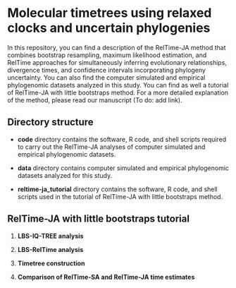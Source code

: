 # Molecular timetrees using relaxed clocks and uncertain phylogenies

In this repository, you can find a description of the RelTime-JA method that combines bootstrap resampling, maximum likelihood estimation, and RelTime approaches for simultaneously inferring evolutionary relationships, divergence times, and confidence intervals incorporating phylogeny uncertainty. You can also find the computer simulated and empirical phylogenomic datasets analyzed in this study. You can find as well a tutorial of RelTime-JA with little bootstraps method. For a more detailed explanation of the method, please read our manuscript (To do: add link).


## Directory structure

   * **code** directory contains the software, R code, and shell scripts required to carry out the RelTime-JA analyses of computer simulated and empirical phylogenomic datasets.
   
   * **data** directory contains computer simulated and empirical phylogenomic datasets analyzed for this study.
   
   * **reltime-ja_tutorial** directory contains the software, R code, and shell scripts used in the tutorial of RelTime-JA with little bootstraps method.


## RelTime-JA with little bootstraps tutorial

   1. **LBS-IQ-TREE analysis**

   2. **LBS-RelTime analysis**

   3. **Timetree construction**

   4. **Comparison of RelTime-SA and RelTime-JA time estimates**
